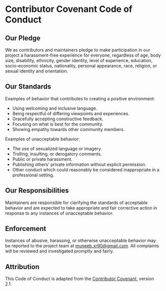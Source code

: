 
# Contributor Covenant Code of Conduct

## Our Pledge
We as contributors and maintainers pledge to make participation in our project a harassment-free experience for everyone, regardless of age, body size, disability, ethnicity, gender identity, level of experience, education, socio-economic status, nationality, personal appearance, race, religion, or sexual identity and orientation.

## Our Standards
Examples of behavior that contributes to creating a positive environment:
- Using welcoming and inclusive language.
- Being respectful of differing viewpoints and experiences.
- Gracefully accepting constructive feedback.
- Focusing on what is best for the community.
- Showing empathy towards other community members.

Examples of unacceptable behavior:
- The use of sexualized language or imagery.
- Trolling, insulting, or derogatory comments.
- Public or private harassment.
- Publishing others' private information without explicit permission.
- Other conduct which could reasonably be considered inappropriate in a professional setting.

## Our Responsibilities
Maintainers are responsible for clarifying the standards of acceptable behavior and are expected to take appropriate and fair corrective action in response to any instances of unacceptable behavior.

## Enforcement
Instances of abusive, harassing, or otherwise unacceptable behavior may be reported to the project team at muneeb.xr90@gmail.com. All complaints will be reviewed and investigated promptly and fairly.

## Attribution
This Code of Conduct is adapted from the [Contributor Covenant](https://www.contributor-covenant.org), version 2.1.

